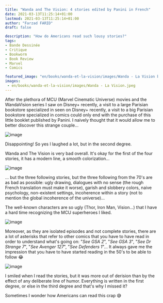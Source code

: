 ```yaml
---
title: "Wanda and The Vision: 4 stories edited by Panini in French"
date: 2021-03-13T11:25:14+01:00
lastmod: 2021-03-13T11:25:14+01:00
author: "Farzad FARID"
draft: false

description: "How do Americans read such lousy stories?"
tags:
- Bande Dessinée
- Critique
- Bookworm
- Book Review
- Marvel
- Comics

featured_image: "en/books/wanda-et-la-vision/images/Wanda - La Vision bandeau.jpeg"
images:
 - en/books/wanda-et-la-vision/images/Wanda - La Vision.jpeg
---
```


After the plethora of MCU (Marvel Cinematic Universe) movies and the WandaVision series I saw on Disney+ recently, a visit to a large Parisian bookstore specialized in
seen on Disney+ recently, a visit to a big Parisian bookstore specialized in comics
could only end with the purchase of this little booklet published by Panini.
I naively thought that it would allow me to better discover this strange couple...

![image](images/Wanda%20-%20La%20Vision.jpeg#layoutFillWidth)

Disappointing! So yes I laughed a lot, but in the second degree.

Wanda and The Vision is very bad overall. It's okay for the first of the four stories, 
it has a modern line, a smooth colorization…

![image](images/Wanda%20-%20La%20Vision%201.jpeg#layoutFillWidth)

… but the three following
stories, but the three following
from the 70's are as bad as possible: ugly drawing, dialogues with no sense
(the rough French translation must make it worse), garish and slobbery colors, 
naive psychology, non-existent settings, incoherence within a story (not to mention
the global incoherence of the universe)...

The well-known characters are so ugly (Thor, Iron Man, Vision...) that I have a hard
time recognizing the MCU superheroes I liked.

![image](images/Wanda%20-%20La%20Vision%202.jpeg#layoutFillWidth)

Moreover, as they are isolated episodes and not complete stories, there are a lot of 
asterisks that refer to other comics that you have to have read in order to understand 
what's going on: "*See GSA 2*", "*See GSA 3*", "*See Dr Strange 7*", "*See Avenger 127*", 
"*See Defenders 1*"... It always gave me the impression that you have to have started 
reading in the 50's to be able to follow 😂

![image](images/Wanda%20-%20La%20Vision%203.jpeg#layoutFillWidth)

I smiled when I read the stories, but it was more out of derision than by the effect of any 
deliberate line of humor. Everything is written in the first degree, or else in the
third degree and that's why I missed it?

Sometimes I wonder how Americans can read this crap 😅

